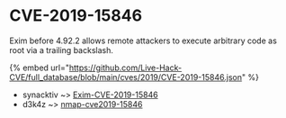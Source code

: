 # CVE-2019-15846

Exim before 4.92.2 allows remote attackers to execute arbitrary code as root via a trailing backslash.

{% embed url="https://github.com/Live-Hack-CVE/full_database/blob/main/cves/2019/CVE-2019-15846.json" %}


* synacktiv ~> [Exim-CVE-2019-15846](https://zeste.alice-snow.ru/2019/database/cve-2019-15846/exim-cve-2019-15846-synacktiv)
* d3k4z ~> [nmap-cve2019-15846](https://zeste.alice-snow.ru/2019/database/cve-2019-15846/nmap-cve2019-15846-d3k4z)